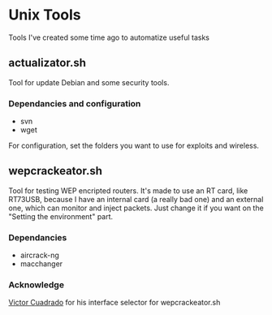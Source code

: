 Unix Tools
===================

Tools I've created some time ago to automatize useful tasks

## actualizator.sh

Tool for update Debian and some security tools.

### Dependancies and configuration

- svn
- wget

For configuration, set the folders you want to use for exploits and wireless.

## wepcrackeator.sh

Tool for testing WEP encripted routers. It's made to use an RT card, like RT73USB, because I have an internal card (a really bad one) and an external one, which can monitor and inject packets. Just change it if you want on the "Setting the environment" part.

### Dependancies

- aircrack-ng
- macchanger

### Acknowledge

[Victor Cuadrado](http://github.com/viccuad) for his interface selector for wepcrackeator.sh
